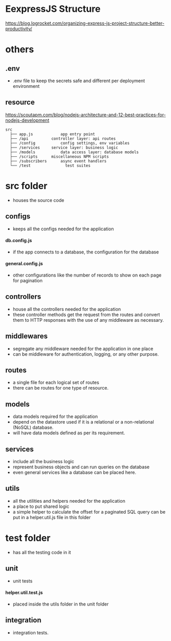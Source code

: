 # EexpressJS Structure
https://blog.logrocket.com/organizing-express-js-project-structure-better-productivity/


# others
## .env
- .env file to keep the secrets safe and different per deployment environment

## resource
https://scoutapm.com/blog/nodejs-architecture-and-12-best-practices-for-nodejs-development
```
src
  ├── app.js			app entry point
  ├── /api			controller layer: api routes
  ├── /config			config settings, env variables
  ├── /services		service layer: business logic
  ├── /models			data access layer: database models	
  ├── /scripts		miscellaneous NPM scripts
  ├── /subscribers		async event handlers
  └── /test               test suites
```

# src folder
- houses the source code

## configs
- keeps all the configs needed for the application

#### db.config.js
- if the app connects to a database, the configuration for the database

#### general.config.js
- other configurations like the number of records to show on each page for pagination 

## controllers
- house all the controllers needed for the application
- these controller methods get the request from the routes and convert them to HTTP responses with the use of any middleware as necessary.

## middlewares
- segregate any middleware needed for the application in one place
- can be middleware for authentication, logging, or any other purpose.

## routes
- a single file for each logical set of routes
- there can be routes for one type of resource. 

## models
- data models required for the application
- depend on the datastore used if it is a relational or a non-relational (NoSQL) database.
- will have data models defined as per its requirement.

## services
- include all the business logic
- represent business objects and can run queries on the database
- even general services like a database can be placed here.

## utils
- all the utilities and helpers needed for the application
- a place to put shared logic
- a simple helper to calculate the offset for a paginated SQL query can be put in a helper.util.js file in this folder


# test folder
- has all the testing code in it

## unit
- unit tests

#### helper.util.test.js 
- placed inside the utils folder in the unit folder

## integration
- integration tests.

 
